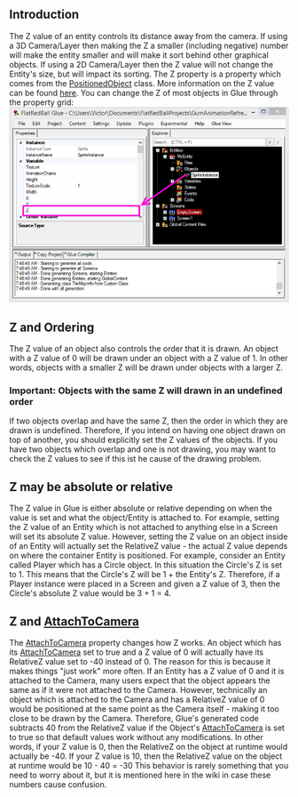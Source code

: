 ## Introduction

The Z value of an entity controls its distance away from the camera. If using a 3D Camera/Layer then making the Z a smaller (including negative) number will make the entity smaller and will make it sort behind other graphical objects. If using a 2D Camera/Layer then the Z value will not change the Entity's size, but will impact its sorting. The Z property is a property which comes from the [PositionedObject](/frb/docs/index.php?title=FlatRedBall.PositionedObject "FlatRedBall.PositionedObject") class. More information on the Z value can be found [here](/frb/docs/index.php?title=FlatRedBall.PositionedObject.Z "FlatRedBall.PositionedObject.Z"). You can change the Z of most objects in Glue through the property grid: ![ZInGlue.png](/media/migrated_media-ZInGlue.png)

## Z and Ordering

The Z value of an object also controls the order that it is drawn. An object with a Z value of 0 will be drawn under an object with a Z value of 1. In other words, objects with a smaller Z will be drawn under objects with a larger Z.

### Important: Objects with the same Z will drawn in an undefined order

If two objects overlap and have the same Z, then the order in which they are drawn is undefined. Therefore, if you intend on having one object drawn on top of another, you should explicitly set the Z values of the objects. If you have two objects which overlap and one is not drawing, you may want to check the Z values to see if this ist he cause of the drawing problem.

## Z may be absolute or relative

The Z value in Glue is either absolute or relative depending on when the value is set and what the object/Entity is attached to. For example, setting the Z value of an Entity which is not attached to anything else in a Screen will set its absolute Z value. However, setting the Z value on an object inside of an Entity will actually set the RelativeZ value - the actual Z value depends on where the container Entity is positioned. For example, consider an Entity called Player which has a Circle object. In this situation the Circle's Z is set to 1. This means that the Circle's Z will be 1 + the Entity's Z. Therefore, if a Player instance were placed in a Screen and given a Z value of 3, then the Circle's absolute Z value would be 3 + 1 = 4.

## Z and [AttachToCamera](/frb/docs/index.php?title=Glue:Reference:Objects:AttachToCamera "Glue:Reference:Objects:AttachToCamera")

The [AttachToCamera](/frb/docs/index.php?title=Glue:Reference:Objects:AttachToCamera "Glue:Reference:Objects:AttachToCamera") property changes how Z works. An object which has its [AttachToCamera](/frb/docs/index.php?title=Glue:Reference:Objects:AttachToCamera "Glue:Reference:Objects:AttachToCamera") set to true and a Z value of 0 will actually have its RelativeZ value set to -40 instead of 0. The reason for this is because it makes things "just work" more often. If an Entity has a Z value of 0 and it is attached to the Camera, many users expect that the object appears the same as if it were not attached to the Camera. However, technically an object which is attached to the Camera and has a RelativeZ value of 0 would be positioned at the same point as the Camera itself - making it too close to be drawn by the Camera. Therefore, Glue's generated code subtracts 40 from the RelativeZ value if the Object's [AttachToCamera](/frb/docs/index.php?title=Glue:Reference:Objects:AttachToCamera "Glue:Reference:Objects:AttachToCamera") is set to true so that default values work without any modifications. In other words, if your Z value is 0, then the RelativeZ on the object at runtime would actually be -40. If your Z value is 10, then the RelativeZ value on the object at runtime would be 10 - 40 = -30 This behavior is rarely something that you need to worry about it, but it is mentioned here in the wiki in case these numbers cause confusion.
